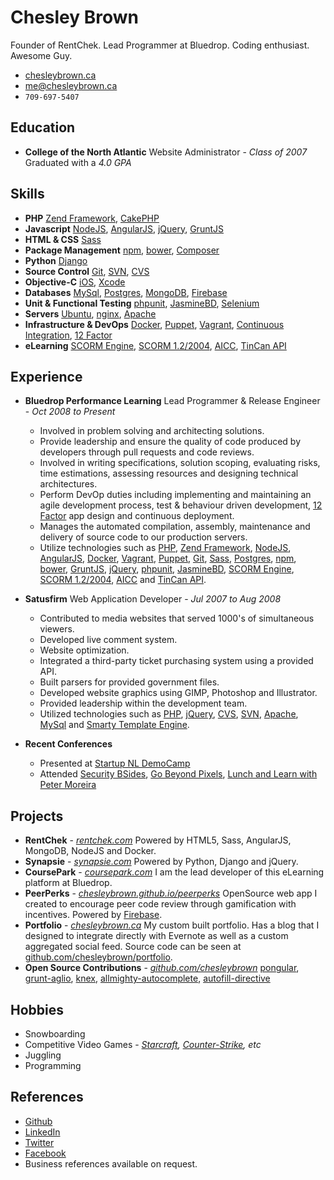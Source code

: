 Chesley Brown
======
Founder of RentChek. Lead Programmer at Bluedrop. Coding enthusiast. Awesome Guy.

- [chesleybrown.ca](http://chesleybrown.ca)
- [me@chesleybrown.ca](mailto:me@chesleybrown.ca)
- `709-697-5407`

## Education

- **College of the North Atlantic**
Website Administrator - _Class of 2007_
Graduated with a _4.0 GPA_


## Skills

- **PHP**
[Zend Framework](http://framework.zend.com), [CakePHP](http://cakephp.org)
- **Javascript**
[NodeJS](http://nodejs.org), [AngularJS](https://angularjs.org), [jQuery](http://jquery.com), [GruntJS](http://gruntjs.com)
- **HTML & CSS**
[Sass](http://sass-lang.com)
- **Package Management**
[npm](https://www.npmjs.org), [bower](http://bower.io), [Composer](https://getcomposer.org)
- **Python**
[Django](https://www.djangoproject.com)
- **Source Control**
[Git](http://git-scm.com), [SVN](http://subversion.apache.org), [CVS](http://www.nongnu.org/cvs/)
- **Objective-C**
[iOS](https://www.apple.com/ca/ios/), [Xcode](https://developer.apple.com/xcode/)
- **Databases**
[MySql](http://www.mysql.com), [Postgres](http://www.postgresql.org), [MongoDB](http://mongodb.org), [Firebase](http://firebase.com)
- **Unit & Functional Testing**
[phpunit](http://phpunit.de), [JasmineBD](http://jasmine.github.io), [Selenium](http://docs.seleniumhq.org)
- **Servers**
[Ubuntu](http://www.ubuntu.com/download/server), [nginx](http://nginx.org), [Apache](https://httpd.apache.org)
- **Infrastructure & DevOps**
[Docker](http://docker.io), [Puppet](http://puppetlabs.com), [Vagrant](http://www.vagrantup.com), [Continuous Integration](http://en.wikipedia.org/wiki/Continuous_integration), [12 Factor](http://12factor.net)
- **eLearning**
[SCORM Engine](http://scorm.com/scorm-solved/scorm-engine/), [SCORM 1.2/2004](http://en.wikipedia.org/wiki/Sharable_Content_Object_Reference_Model), [AICC](http://en.wikipedia.org/wiki/Aviation_Industry_Computer-Based_Training_Committee), [TinCan API](http://tincanapi.com)


## Experience

- **Bluedrop Performance Learning**
Lead Programmer & Release Engineer - _Oct 2008 to Present_
	- Involved in problem solving and architecting solutions.
	- Provide leadership and ensure the quality of code produced by developers through pull requests and code reviews.
	- Involved in writing specifications, solution scoping, evaluating risks, time estimations, assessing resources and designing technical architectures.
	- Perform DevOp duties including implementing and maintaining an agile development process, test & behaviour driven development, [12 Factor](http://12factor.net) app design and continuous deployment.
	- Manages the automated compilation, assembly, maintenance and delivery of source code to our production servers.
	- Utilize technologies such as [PHP](https://php.net), [Zend Framework](http://framework.zend.com), [NodeJS](http://nodejs.org), [AngularJS](https://angularjs.org), [Docker](http://docker.io), [Vagrant](http://www.vagrantup.com), [Puppet](http://puppetlabs.com), [Git](http://git-scm.com), [Sass](http://sass-lang.com), [Postgres](http://www.postgresql.org), [npm](https://www.npmjs.org), [bower](http://bower.io), [GruntJS](http://gruntjs.com), [jQuery](http://jquery.com), [phpunit](http://phpunit.de), [JasmineBD](http://jasmine.github.io), [SCORM Engine](http://scorm.com/scorm-solved/scorm-engine/), [SCORM 1.2/2004](http://en.wikipedia.org/wiki/Sharable_Content_Object_Reference_Model), [AICC](http://en.wikipedia.org/wiki/Aviation_Industry_Computer-Based_Training_Committee) and [TinCan API](http://tincanapi.com).

- **Satusfirm**
Web Application Developer - _Jul 2007 to Aug 2008_
	- Contributed to media websites that served 1000's of simultaneous viewers.
	- Developed live comment system.
	- Website optimization.
	- Integrated a third-party ticket purchasing system using a provided API.
	- Built parsers for provided government files.
	- Developed website graphics using GIMP, Photoshop and Illustrator.
	- Provided leadership within the development team.
	- Utilized technologies such as [PHP](https://php.net), [jQuery](http://jquery.com), [CVS](http://www.nongnu.org/cvs/), [SVN](http://subversion.apache.org), [Apache](https://httpd.apache.org), [MySql](http://www.mysql.com) and [Smarty Template Engine](http://www.smarty.net).

- **Recent Conferences**
	- Presented at [Startup NL DemoCamp](http://www.meetup.com/StartupNL/events/168636192/)
	- Attended [Security BSides](http://www.securitybsides.com), [Go Beyond Pixels](http://gobeyondpixels.com), [Lunch and Learn with Peter Moreira](http://www.meetup.com/StartupNL/events/180033782/)


## Projects

- **RentChek** - _[rentchek.com](https://rentchek.com)_
Powered by HTML5, Sass, AngularJS, MongoDB, NodeJS and Docker.
- **Synapsie** - _[synapsie.com](http://synapsie.com)_
Powered by Python, Django and jQuery.
- **CoursePark** - _[coursepark.com](https://www.coursepark.com)_
I am the lead developer of this eLearning platform at Bluedrop.
- **PeerPerks** - _[chesleybrown.github.io/peerperks](http://chesleybrown.github.io/peerperks/)_
OpenSource web app I created to encourage peer code review through gamification with incentives. Powered by [Firebase](http://firebase.com).
- **Portfolio** - _[chesleybrown.ca](http://chesleybrown.ca)_
My custom built portfolio. Has a blog that I designed to integrate directly with Evernote as well as a custom aggregated social feed. Source code can be seen at [github.com/chesleybrown/portfolio](https://github.com/chesleybrown/portfolio).
- **Open Source Contributions** - _[github.com/chesleybrown](https://github.com/chesleybrown)_
[pongular](https://github.com/FungusHumungus/pongular), [grunt-aglio](https://github.com/arbus/grunt-aglio), [knex](https://github.com/tgriesser/knex), [allmighty-autocomplete](https://github.com/JustGoscha/allmighty-autocomplete), [autofill-directive](https://github.com/chesleybrown/autofill-directive)


## Hobbies

- Snowboarding
- Competitive Video Games - _[Starcraft](http://starcraft2.com), [Counter-Strike](http://blog.counter-strike.net), etc_
- Juggling
- Programming

## References

- [Github](https://github.com/chesleybrown)
- [LinkedIn](http://www.linkedin.com/pub/chesley-brown/10/1a5/18b)
- [Twitter](https://twitter.com/chesley)
- [Facebook](https://facebook.com/chesleybrown)
- Business references available on request.
